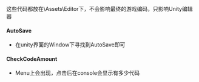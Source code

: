 这些代码都放在\Assets\Editor下，不会影响最终的游戏编码，只影响Unity编辑器
#### AutoSave
- 在unity界面的Window下寻找到AutoSave即可
#### CheckCodeAmount
- Menu上会出现，点击后在console会显示有多少代码

